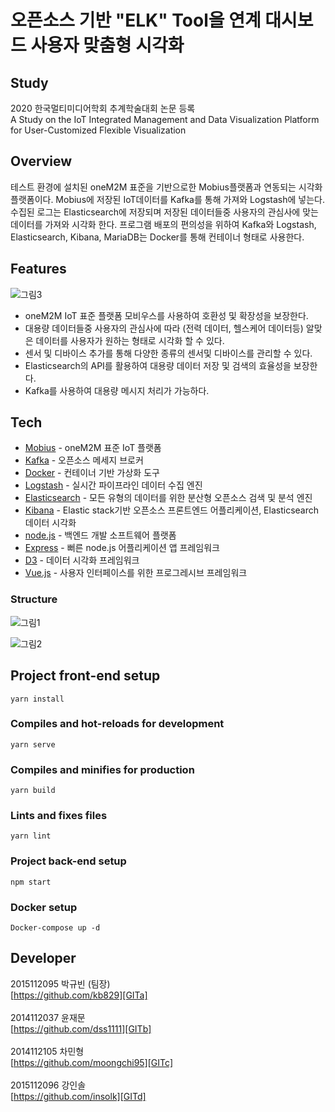 # 오픈소스 기반 "ELK" Tool을 연계 대시보드 사용자 맞춤형 시각화 
## Study
2020 한국멀티미디어학회 추계학술대회 논문 등록  
A Study on the IoT Integrated Management and Data Visualization
Platform for User-Customized Flexible Visualization
## Overview
테스트 환경에 설치된 oneM2M 표준을 기반으로한 Mobius플랫폼과 연동되는 시각화 플랫폼이다.
Mobius에 저장된 IoT데이터를 Kafka를 통해 가져와 Logstash에 넣는다. 수집된 로그는 Elasticsearch에 저장되며 저장된 데이터들중 사용자의 관심사에 맞는 데이터를 가져와 시각화 한다. 
프로그램 배포의 편의성을 위하여 Kafka와 Logstash, Elasticsearch, Kibana, MariaDB는 Docker를 통해 컨테이너 형태로 사용한다.

## Features
![그림3](https://user-images.githubusercontent.com/37682970/100213095-909d0c80-2f51-11eb-9162-d9126981d090.png)

* oneM2M IoT 표준 플랫폼 모비우스를 사용하여 호환성 및 확장성을 보장한다.  
* 대용량 데이터들중 사용자의 관심사에 따라 (전력 데이터, 헬스케어 데이터등) 알맞은 데이터를 사용자가 원하는 형태로 시각화 할 수 있다.
* 센서 및 디바이스 추가를 통해 다양한 종류의 센서및 디바이스를 관리할 수 있다.
* Elasticsearch의 API를 활용하여 대용량 데이터 저장 및 검색의 효율성을 보장한다.
* Kafka를 사용하여 대용량 메시지 처리가 가능하다.

## Tech

* [Mobius] - oneM2M 표준 IoT 플랫폼
* [Kafka] - 오픈소스 메세지 브로커
* [Docker] - 컨테이너 기반 가상화 도구
* [Logstash] - 실시간 파이프라인 데이터 수집 엔진
* [Elasticsearch] - 모든 유형의 데이터를 위한 분산형 오픈소스 검색 및 분석 엔진
* [Kibana] - Elastic stack기반 오픈소스 프론트엔드 어플리케이션, Elasticsearch 데이터 시각화
* [node.js] - 백엔드 개발 소프트웨어 플랫폼
* [Express] - 뻐른 node.js 어플리케이션 앱 프레임워크
* [D3] - 데이터 시각화 프레임워크
* [Vue.js] - 사용자 인터페이스를 위한 프로그레시브 프레임워크

### Structure

![그림1](https://user-images.githubusercontent.com/37682970/100212110-4bc4a600-2f50-11eb-8b6b-712634fe1d7a.png)

![그림2](https://user-images.githubusercontent.com/37682970/100212335-8af2f700-2f50-11eb-95ec-aaee8279d05d.png)

## Project front-end setup
```
yarn install
```

### Compiles and hot-reloads for development
```
yarn serve
```

### Compiles and minifies for production
```
yarn build
```

### Lints and fixes files
```
yarn lint
```
### Project back-end setup
```
npm start
```
### Docker setup
```
Docker-compose up -d
```

## Developer

2015112095 박규빈 (팀장) <br> [https://github.com/kb829][GITa] <br><br>
2014112037 윤재문 <br> [https://github.com/dss1111][GITb] <br><br>
2014112105 차민형 <br> [https://github.com/moongchi95][GITc] <br><br>
2015112096 강인솔 <br> [https://github.com/insolk][GITd] <br><br>


   [mobius]: <http://developers.iotocean.org/archives/module/mobius>
   [kafka]: <https://kafka.apache.org/>
   [Docker]: <https://www.docker.com/>
   [Logstash]: <https://www.elastic.co/kr/logstash>
   [Elasticsearch]: <https://www.elastic.co/kr/>
   [Kibana]: <https://www.elastic.co/kr/kibana>
   [node.js]: <http://nodejs.org>
   [express]: <http://expressjs.com>
   [D3]: <https://d3js.org/>
   [Vue.js]: <https://vuejs.org/>

   [GITa]: <https://github.com/kb829>
   [GITb]: <https://github.com/dss1111>
   [GITc]: <https://github.com/moongchi95>
   [GITd]: <https://github.com/insolk>
